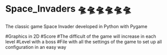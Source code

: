 # Space_Invaders 🛸🛸🛸🛸🛸🛸
The classic game Space Invader developed in Python with Pygame

#Graphics in 2D
#Score
#The difficult of the game will increase in each level
#Level with a boss
#File with all the settings of the game to set up all configuration in an easy way
